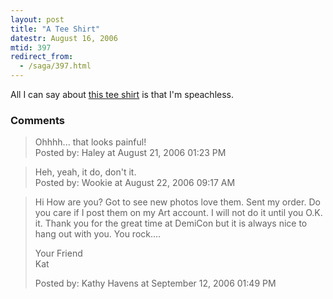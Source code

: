 ```yaml
---
layout: post
title: "A Tee Shirt"
datestr: August 16, 2006
mtid: 397
redirect_from:
  - /saga/397.html
---
```


All I can say about <a href="http://store.cottonfactory.com/tee-0375.html" title="I Bend My Wookie">this tee shirt</a> is that I'm speachless.

### Comments

<blockquote>
Ohhhh... that looks painful!
<div class="post-meta">Posted by: Haley at August 21, 2006 01:23 PM</div> </blockquote>
<blockquote>
Heh, yeah, it do, don't it.
<div class="post-meta">Posted by: Wookie at August 22, 2006 09:17 AM</div> </blockquote>
<blockquote>
Hi How are you? Got to see new photos love them. Sent my order. Do you care if I post them on my Art account. I will not do it until you O.K. it. Thank you for the great time at DemiCon but it is always nice to hang out with you. You rock.... 

 Your Friend<br />
Kat
<div class="post-meta">Posted by: Kathy Havens at September 12, 2006 01:49 PM</div> </blockquote>

